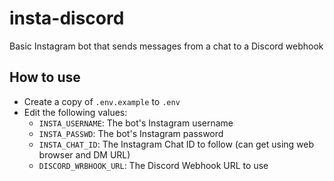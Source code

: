 # insta-discord
Basic Instagram bot that sends messages from a chat to a Discord webhook

## How to use
- Create a copy of `.env.example` to `.env` 
- Edit the following values:
	- `INSTA_USERNAME`: The bot's Instagram username
	- `INSTA_PASSWD`: The bot's Instagram password
	- `INSTA_CHAT_ID`: The Instagram Chat ID to follow (can get using web browser and DM URL) 
	- `DISCORD_WRBHOOK_URL`: The Discord Webhook URL to use